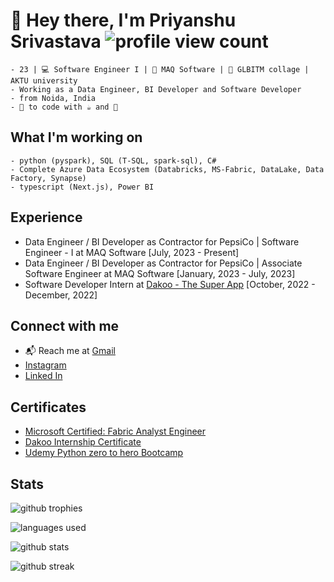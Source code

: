 # 👋 Hey there, I'm **Priyanshu Srivastava** ![profile view count](https://komarev.com/ghpvc/?username=priyanshu4705&label=Profile%20views&color=0e75b6&style=flat)

    - 23 | 💻 Software Engineer I | 🏢 MAQ Software | 🎒 GLBITM collage | AKTU university
    - Working as a Data Engineer, BI Developer and Software Developer
    - from Noida, India
    - 💜 to code with ☕ and 🎵

## What I'm working on

    - python (pyspark), SQL (T-SQL, spark-sql), C#
    - Complete Azure Data Ecosystem (Databricks, MS-Fabric, DataLake, Data Factory, Synapse)
    - typescript (Next.js), Power BI

## Experience

- Data Engineer / BI Developer as Contractor for PepsiCo | Software Engineer - I at MAQ Software [July, 2023 - Present]
- Data Engineer / BI Developer as Contractor for PepsiCo | Associate Software Engineer at MAQ Software [January, 2023 - July, 2023]
- Software Developer Intern at [Dakoo - The Super App](https://dakoo.app) [October, 2022 - December, 2022]

## Connect with me

- 📬 Reach me at [Gmail](mailto:priyanshusrivastava4705@gmail.com)
- [Instagram](https://www.instagram.com/priyanshu4705/)
- [Linked In](https://www.linkedin.com/in/priyanshu-srivastava-b49a00204/)

## Certificates

- [Microsoft Certified: Fabric Analyst Engineer](https://drive.google.com/file/d/1X2_MuxJJDTpO1dGkYdD365CQHmFtQChm/view)
- [Dakoo Internship Certificate](https://drive.google.com/file/d/1Ymk3btYLw2cbSMN5LTvUNCQhP2wnoY00/view)
- [Udemy Python zero to hero Bootcamp](https://drive.google.com/file/d/1E9jHxLTLo8SXBgeFlWhBYW1uE5943nP5/view)

## Stats

![github trophies](https://github-profile-trophy.vercel.app/?username=priyanshu4705)

![languages used](https://github-readme-stats.vercel.app/api/top-langs?username=priyanshu4705&show_icons=true&locale=en&layout=compact)

![github stats](https://github-readme-stats.vercel.app/api?username=priyanshu4705&show_icons=true&locale=en)

![github streak](https://github-readme-streak-stats.herokuapp.com/?user=priyanshu4705&)
